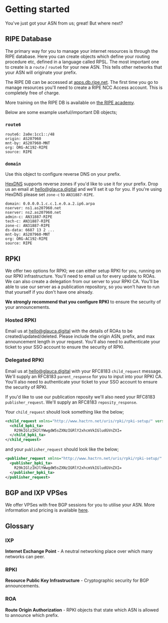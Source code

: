 # Getting started

You've just got your ASN from us; great! But where next?

## RIPE Database

The primary way for you to manage your internet resources is through the 
RIPE database. Here you can create objects which define your routing
procedure etc, defined in a language called RPSL.
The most important one to create is a `route` / `route6` for your new ASN.
This tells other networks that your ASN will originate your prefix.

The RIPE DB can be accessed at [apps.db.ripe.net](https://apps.db.ripe.net).
The first time you go to manage resources you'll need to create a RIPE NCC
Access account. This is completely free of charge.

More training on the RIPE DB is available on
[the RIPE academy](https://academy.ripe.net).

Below are some example useful/important DB objects;

### `route6`

```rpsl
route6: 2a0e:1cc1::/48
origin: AS207960
mnt-by: AS207960-MNT
org: ORG-AC192-RIPE
source: RIPE
```

### `domain`

Use this object to configure reverse DNS on your prefix. 

[HexDNS](https://dns.glauca.digital/reverse/) supports reverse zones if
you'd like to use it for your prefix.
Drop us an email at [hello@glauca.digital](mailto:hello@glauca.digital) and
we'll set it up for you. If you're using HexDNS please set `zone-c`
to `AN31887-RIPE`.

```rpsl
domain: 0.0.0.0.1.c.c.1.e.0.a.2.ip6.arpa
nserver: ns1.as207960.net
nserver: ns2.as207960.net
admin-c: AN31887-RIPE
tech-c: AN31887-RIPE
zone-c: AN31887-RIPE
ds-data: 6687 13 2 ...
mnt-by: AS207960-MNT
org: ORG-AC192-RIPE
source: RIPE
```

## RPKI

We offer two options for RPKI; we can either setup RPKI for you, running on
our RPKI infrastructure. You'll need to email us for every update to ROAs.
We can also create a delegation from our server to your RPKI CA. You'll
be able to use our server as a publication repository, so you won't have 
to run that yourself if you don't have one already.

**We strongly recommend that you configure RPKI** to ensure the security
of your announcements.

### Hosted RPKI

Email us at [hello@glauca.digital](mailto:hello@glauca.digital) with the
details of ROAs to be created/updated/deleted. Please include the origin
ASN, prefix, and max announcement length in your request. You'll also need
to authenticate your ticket to your SSO account to ensure the security of
RPKI.

### Delegated RPKI

Email us at [hello@glauca.digital](mailto:hello@glauca.digital) with your
RFC8183 `child_request` message. We'll supply an RFC8183 `parent_response`
for you to input into your RPKI CA. You'll also need to authenticate your
ticket to your SSO account to ensure the security of RPKI.

If you'd like to use our publication reposity we'll also need your RFC8183
`publisher_request`. We'll supply an RFC8183 `reposity_response`.

Your `child_request` should look something like the below;

```xml
<child_request xmlns="http://www.hactrn.net/uris/rpki/rpki-setup/" version="1" child_handle="Bob">
  <child_bpki_ta>
    R29kIGlzIHJlYWwgdW5sZXNzIGRlY2xhcmVkIGludGVnZXI=
  </child_bpki_ta>
</child_request>
```
and your `publisher_request` should look like the below;

```xml
<publisher_request xmlns="http://www.hactrn.net/uris/rpki/rpki-setup/" version="1" tag="A0001" publisher_handle="Bob">
  <publisher_bpki_ta>
    R29kIGlzIHJlYWwgdW5sZXNzIGRlY2xhcmVkIGludGVnZXI=
  </publisher_bpki_ta>
</publisher_request>
```

## BGP and IXP VPSes

We offer VPSes with free BGP sessions for you to utilise your ASN.
More information and pricing is available [here](https://glauca.digital/colo-vps/).

## Glossary

### IXP

**Internet Exchange Point** - A neutral networking place over which many
networks can peer.

### RPKI

**Resource Public Key Infrastructure** - Cryptographic security for BGP 
announcements.

### ROA
**Route Origin Authorization** - RPKI objects that state which ASN is
allowed to announce which prefix.

